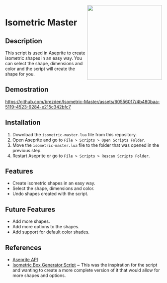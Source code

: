 <img src="https://github.com/brezden/Isometric-Master/assets/60556017/1f39a53a-1722-4562-bcdc-55e5d824cb39" width=240 align="right" />

# Isometric Master

## Description

This script is used in Aseprite to create isometric shapes in an easy way. You can select the shape, dimensions and color and the script will create the shape for you.

## Demostration

https://github.com/brezden/Isometric-Master/assets/60556017/4b480baa-5119-4523-9284-e215c342bfc7

## Installation

1. Download the `isometric-master.lua` file from this repository.
2. Open Aseprite and go to `File > Scripts > Open Scripts Folder`.
3. Move the `isometric-master.lua` file to the folder that was opened in the previous step.
4. Restart Aseprite or go to `File > Scripts > Rescan Scripts Folder`.

## Features

- Create isometric shapes in an easy way.
- Select the shape, dimensions and color.
- Undo shapes created with the script.

## Future Features

- Add more shapes.
- Add more options to the shapes.
- Add support for default color shades.

## References

- [Aseprite API]()
- [Isometric Box Generator Script](https://github.com/darkwark/isobox-for-aseprite) ~ This was the inspiration for the script and wanting to create a more complete version of it that would allow for more shapes and options.
